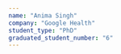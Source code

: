 ```yaml
---
name: "Anima Singh"
company: "Google Health"
student_type: "PhD"
graduated_student_number: "6"
---
```

